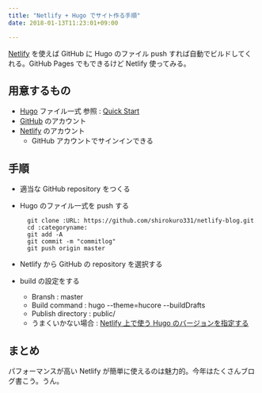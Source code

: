 ```yaml
---
title: "Netlify + Hugo でサイト作る手順"
date: 2018-01-13T11:23:01+09:00

---
```


[Netlify](https://www.netlify.com/) を使えば GitHub に Hugo のファイル push すれば自動でビルドしてくれる。GitHub Pages でもできるけど Netlify 使ってみる。

## 用意するもの
- [Hugo](https://gohugo.io/) ファイル一式
  参照 : [Quick Start](https://gohugo.io/getting-started/quick-start/)
- [GitHub](https://github.com/) のアカウント
- [Netlify](https://www.netlify.com/) のアカウント
  - GitHub アカウントでサインインできる

## 手順
- 適当な GitHub repository をつくる
- Hugo のファイル一式を push する

        git clone :URL: https://github.com/shirokuro331/netlify-blog.git
        cd :categoryname:
        git add -A
        git commit -m "commitlog"
        git push origin master

- Netlify から GitHub の repository を選択する
- build の設定をする
  - Bransh : master
  - Build command : hugo --theme=hucore --buildDrafts
  - Publish directory : public/
  - うまくいかない場合 : [Netlify 上で使う Hugo のバージョンを指定する](https://monaural.net/post/201707/set-hugo-version-on-netlify/)

## まとめ

パフォーマンスが高い Netlify が簡単に使えるのは魅力的。今年はたくさんブログ書こう。うん。

